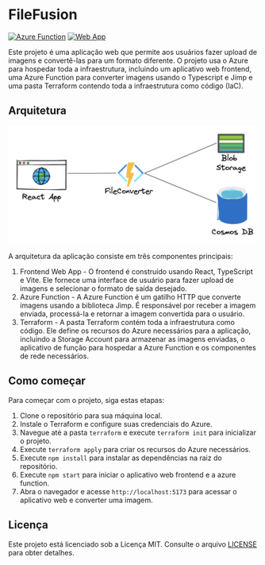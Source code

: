 # FileFusion

[![Azure Function](https://github.com/lucassarcanjo/filefusion/actions/workflows/main_filefusion-function.yml/badge.svg)](https://github.com/lucassarcanjo/filefusion/actions/workflows/main_filefusion-function.yml) [![Web App](https://github.com/lucassarcanjo/filefusion/actions/workflows/main_filefusion-web.yml/badge.svg)](https://github.com/lucassarcanjo/filefusion/actions/workflows/main_filefusion-web.yml)

Este projeto é uma aplicação web que permite aos usuários fazer upload de imagens e convertê-las para um formato diferente. O projeto usa o Azure para hospedar toda a infraestrutura, incluindo um aplicativo web frontend, uma Azure Function para converter imagens usando o Typescript e Jimp e uma pasta Terraform contendo toda a infraestrutura como código (IaC).

## Arquitetura

![Architecture](docs/architecture.png)

A arquitetura da aplicação consiste em três componentes principais:

1. Frontend Web App - O frontend é construído usando React, TypeScript e Vite. Ele fornece uma interface de usuário para fazer upload de imagens e selecionar o formato de saída desejado.
2. Azure Function - A Azure Function é um gatilho HTTP que converte imagens usando a biblioteca Jimp. É responsável por receber a imagem enviada, processá-la e retornar a imagem convertida para o usuário.
3. Terraform - A pasta Terraform contém toda a infraestrutura como código. Ele define os recursos do Azure necessários para a aplicação, incluindo a Storage Account para armazenar as imagens enviadas, o aplicativo de função para hospedar a Azure Function e os componentes de rede necessários.

## Como começar

Para começar com o projeto, siga estas etapas:

1. Clone o repositório para sua máquina local.
2. Instale o Terraform e configure suas credenciais do Azure.
3. Navegue até a pasta `terraform` e execute `terraform init` para inicializar o projeto.
4. Execute `terraform apply` para criar os recursos do Azure necessários.
5. Execute `npm install` para instalar as dependências na raiz do repositório.
6. Execute `npm start` para iniciar o aplicativo web frontend e a azure function.
7. Abra o navegador e acesse `http://localhost:5173` para acessar o aplicativo web e converter uma imagem.

## Licença

Este projeto está licenciado sob a Licença MIT. Consulte o arquivo [LICENSE](LICENSE) para obter detalhes.